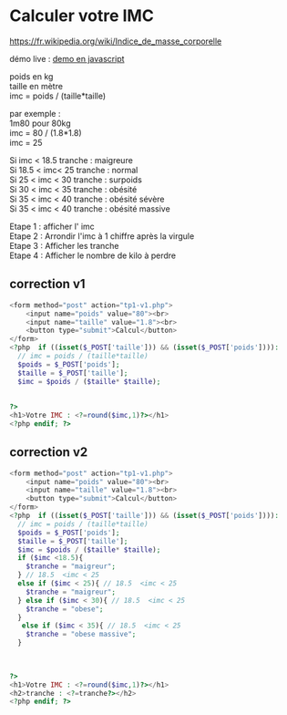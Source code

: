 # Calculer votre IMC
https://fr.wikipedia.org/wiki/Indice_de_masse_corporelle

démo live :
[demo en javascript](https://seven-valley.github.io/formation-php-mai-2024/web/tp1-1/)


poids en kg    
taille en mètre  
imc = poids / (taille*taille)  
  
par exemple :  
1m80 pour 80kg   
imc = 80 / (1.8*1.8)  
imc = 25  
  
Si imc < 18.5  tranche : maigreure  
Si 18.5 < imc< 25  tranche : normal  
Si 25 < imc < 30 tranche : surpoids  
Si 30 < imc < 35 tranche : obésité  
Si 35 < imc < 40 tranche : obésité sévère  
Si 35 < imc < 40 tranche : obésité massive  
  
Etape 1 : afficher l' imc   
Etape 2 : Arrondir l'imc à 1 chiffre après la virgule  
Etape 3 : Afficher les tranche  
Etape 4 : Afficher le nombre de kilo à perdre 



## correction v1
```php
<form method="post" action="tp1-v1.php">
    <input name="poids" value="80"><br>
    <input name="taille" value="1.8"><br>
    <button type="submit">Calcul</button>
</form>
<?php  if ((isset($_POST['taille'])) && (isset($_POST['poids']))): 
  // imc = poids / (taille*taille)  
  $poids = $_POST['poids'];
  $taille = $_POST['taille'];
  $imc = $poids / ($taille* $taille);
  
    
?>
<h1>Votre IMC : <?=round($imc,1)?></h1>
<?php endif; ?>
```


## correction v2
```php
<form method="post" action="tp1-v1.php">
    <input name="poids" value="80"><br>
    <input name="taille" value="1.8"><br>
    <button type="submit">Calcul</button>
</form>
<?php  if ((isset($_POST['taille'])) && (isset($_POST['poids']))): 
  // imc = poids / (taille*taille)  
  $poids = $_POST['poids'];
  $taille = $_POST['taille'];
  $imc = $poids / ($taille* $taille);
  if ($imc <18.5){
    $tranche = "maigreur";
  } // 18.5  <imc < 25
  else if ($imc < 25){ // 18.5  <imc < 25
    $tranche = "maigreur";
  } else if ($imc < 30){ // 18.5  <imc < 25
    $tranche = "obese";
  }
   else if ($imc < 35){ // 18.5  <imc < 25
    $tranche = "obese massive";
  }

  
    
?>
<h1>Votre IMC : <?=round($imc,1)?></h1>
<h2>tranche : <?=tranche?></h2>
<?php endif; ?>
```

